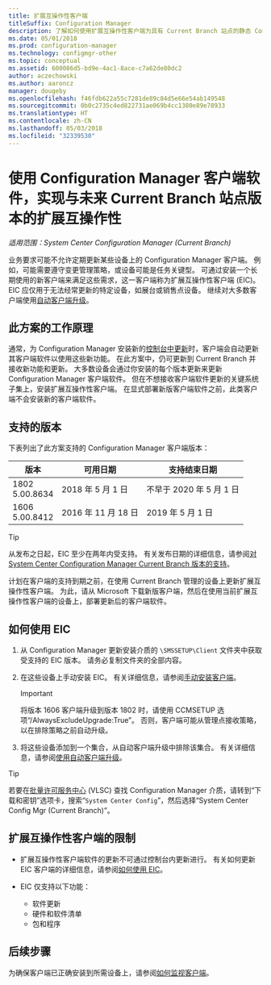 ```yaml
---
title: 扩展互操作性客户端
titleSuffix: Configuration Manager
description: 了解如何使用扩展互操作性客户端为具有 Current Branch 站点的静态 Configuration Manager 客户端提供长期支持。
ms.date: 05/01/2018
ms.prod: configuration-manager
ms.technology: configmgr-other
ms.topic: conceptual
ms.assetid: 600086d5-bd9e-4ac1-8ace-c7a62de80dc2
author: aczechowski
ms.author: aaroncz
manager: dougeby
ms.openlocfilehash: f46fdb622a55c7281de89c84d5e66e54ab149548
ms.sourcegitcommit: 0b0c2735c4ed822731ae069b4cc1380e89e78933
ms.translationtype: HT
ms.contentlocale: zh-CN
ms.lasthandoff: 05/03/2018
ms.locfileid: "32339530"
---
```

# <a name="use-the-configuration-manager-client-software-for-extended-interoperability-with-future-versions-of-a-current-branch-site"></a>使用 Configuration Manager 客户端软件，实现与未来 Current Branch 站点版本的扩展互操作性

*适用范围：System Center Configuration Manager (Current Branch)*  

业务要求可能不允许定期更新某些设备上的 Configuration Manager 客户端。 例如，可能需要遵守变更管理策略，或设备可能是任务关键型。 可通过安装一个长期使用的新客户端来满足这些需求，这一客户端称为扩展互操作性客户端 (EIC)。 EIC 应仅用于无法经常更新的特定设备，如展台或销售点设备。 继续对大多数客户端使用[自动客户端升级](/sccm/core/clients/manage/upgrade/upgrade-clients-for-windows-computers#use-automatic-client-upgrade)。 

## <a name="how-this-scenario-works"></a>此方案的工作原理

通常，为 Configuration Manager 安装新的[控制台中更新](/sccm/core/servers/manage/install-in-console-updates)时，客户端会自动更新其客户端软件以使用这些新功能。 在此方案中，仍可更新到 Current Branch 并接收新功能和更新。 大多数设备会通过你安装的每个版本更新来更新 Configuration Manager 客户端软件。 但在不想接收客户端软件更新的关键系统子集上，安装扩展互操作性客户端。 在显式部署新版客户端软件之前，此类客户端不会安装新的客户端软件。



## <a name="supported-versions"></a>支持的版本
下表列出了此方案支持的 Configuration Manager 客户端版本：

| 版本  | 可用日期  | 支持结束日期  |
|---------|---------|---------|
|1802<br/>5.00.8634     | 2018 年 5 月 1 日        | 不早于 2020 年 5 月 1 日        |
|1606<br/>5.00.8412     | 2016 年 11 月 18 日        | 2019 年 5 月 1 日        |

> [!TIP]  
> 从发布之日起，EIC 至少在两年内受支持。 有关发布日期的详细信息，请参阅[对 System Center Configuration Manager Current Branch 版本的支持](/sccm/core/servers/manage/current-branch-versions-supported)。  

计划在客户端的支持到期之前，在使用 Current Branch 管理的设备上更新扩展互操作性客户端。 为此，请从 Microsoft 下载新版客户端，然后在使用当前扩展互操作性客户端的设备上，部署更新后的客户端软件。



## <a name="how-to-use-the-eic"></a>如何使用 EIC

1. 从 Configuration Manager 更新安装介质的 `\SMSSETUP\Client` 文件夹中获取受支持的 EIC 版本。 请务必复制文件夹的全部内容。  

2. 在这些设备上手动安装 EIC。 有关详细信息，请参阅[手动安装客户端](/sccm/core/clients/deploy/deploy-clients-to-windows-computers#BKMK_Manual)。  

    > [!Important]  
    > 将版本 1606 客户端升级到版本 1802 时，请使用 CCMSETUP 选项“/AlwaysExcludeUpgrade:True”。 否则，客户端可能从管理点接收策略，以在排除策略之前自动升级。

3. 将这些设备添加到一个集合，从自动客户端升级中排除该集合。 有关详细信息，请参阅[使用自动客户端升级](/sccm/core/clients/manage/upgrade/upgrade-clients-for-windows-computers#use-automatic-client-upgrade)。  

> [!TIP]  
> 若要在[批量许可服务中心](https://www.microsoft.com/Licensing/servicecenter/Downloads/DownloadsAndKeys.aspx) (VLSC) 查找 Configuration Manager 介质，请转到“下载和密钥”选项卡，搜索“`System Center Config`”，然后选择“System Center Config Mgr (Current Branch)”。



## <a name="limitations-of-the-extended-interoperability-client"></a>扩展互操作性客户端的限制

- 扩展互操作性客户端软件的更新不可通过控制台内更新进行。 有关如何更新 EIC 客户端的详细信息，请参阅[如何使用 EIC](#how-to-use-the-eic)。  

- EIC 仅支持以下功能：  

   - 软件更新  
   - 硬件和软件清单
   - 包和程序



## <a name="next-steps"></a>后续步骤

为确保客户端已正确安装到所需设备上，请参阅[如何监视客户端](/sccm/core/clients/manage/monitor-clients)。
